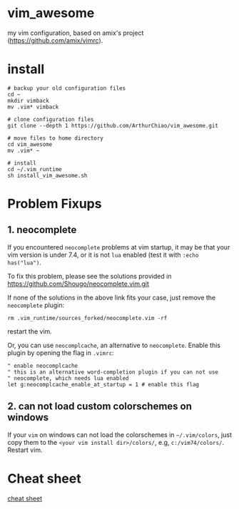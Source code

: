 vim_awesome
===========

my vim configuration, based on amix's project (https://github.com/amix/vimrc).

# install
```shell
# backup your old configuration files
cd ~
mkdir vimback
mv .vim* vimback

# clone configuration files
git clone --depth 1 https://github.com/ArthurChiao/vim_awesome.git

# move files to home directory
cd vim_awesome
mv .vim* ~

# install
cd ~/.vim_runtime
sh install_vim_awesome.sh
```

# Problem Fixups
## 1. neocomplete
If you encountered `neocomplete` problems at vim startup, it may be that 
your vim version is under 7.4, or it is not `lua` enabled (test it with 
`:echo has("lua")`.

To fix this problem, please see the solutions provided in
https://github.com/Shougo/neocomplete.vim.git

If none of the solutions in the above link fits your case, just remove the 
`neocomplete` plugin:
```shell
rm .vim_runtime/sources_forked/neocomplete.vim -rf
```
restart the vim.

Or, you can use `neocomplcache`, an alternative to `neocomplete`. Enable this
plugin by opening the flag in `.vimrc`:

```shell
" enable neocomplcache
" this is an alternative word-completion plugin if you can not use
" neocomplete, which needs lua enabled
let g:neocomplcache_enable_at_startup = 1 # enable this flag
```

## 2. can not load custom colorschemes on windows

If your `vim` on windows can not load the colorschemes in `~/.vim/colors`,
just copy them to the `<your vim install dir>/colors/`, e.g, `c:/vim74/colors/`.
Restart vim.

# Cheat sheet
[cheat sheet](cheat-sheets/)
